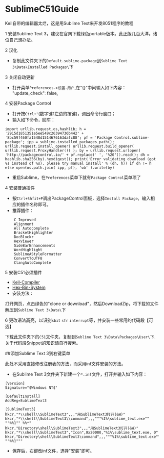 # SublimeC51Guide
Keil自带的编辑器太烂，这是用Sublime Text来开发8051程序的教程

1 安装Sublime Text 3，建议在官网下载绿色portable版本。此正版几百大洋，诸位自己想办法。

2 汉化
* 复制此文件夹下的`Default.sublime-package`到`Sublime Text 3\Data\Installed Packages\`下

3 关闭自动更新
* 打开菜单`Preferences->设置-用户`,在"{}"中间输入如下内容：
	"update_check": false,

4 安装Package Control
* 打开按`Ctrl+'`(数字键1左边的按键)，调出命令行窗口；
* 输入如下命令，回车：
```
import urllib.request,os,hashlib; h = '2915d1851351e5ee549c20394736b442' + '8bc59f460fa1548d1514676163dafc88'; pf = 'Package Control.sublime-package'; ipp = sublime.installed_packages_path(); urllib.request.install_opener( urllib.request.build_opener( urllib.request.ProxyHandler()) ); by = urllib.request.urlopen( 'http://packagecontrol.io/' + pf.replace(' ', '%20')).read(); dh = hashlib.sha256(by).hexdigest(); print('Error validating download (got %s instead of %s), please try manual install' % (dh, h)) if dh != h else open(os.path.join( ipp, pf), 'wb' ).write(by)
```
* 重启Sublime，在`Preferences`菜单下就有`Package Control`菜单项了



4 安装普通插件
* 按`Ctrl+Shfit+P`调出PackageControl面板，选择`Install Package`，输入相应的插件名称即可。
* 推荐插件：
```
	C Improved
	Alignment
	All Autocomplete
	BracketHighlighter
	DocBlockr
	HexViewer
	SideBarEnhancements
	WordHighlight
	SublimeAStyleFormatter
	ConvertToUTF8
	ClangAutoComplete
```

5 安装C51必须插件
* [Keil-Compiler](https://github.com/bingdianfeishui/sublime-Keil-Compiler)
* [Hex-Bin-System](https://github.com/bingdianfeishui/hex-bin_system)
* 安装方法：

打开网页，点击绿色的"clone or download"，然后DownloadZip，将下载的文件解压到`Sublime Text 3\Data\`下


6 更改语法高亮，以识别`sbit` `sfr` `interrupt`等，并安装一些常用的代码段【可选】

下载此文件夹下的`C51`文件夹，复制到`Sublime Text 3\Data\Packages\User\`下.关于代码段Snippet的知识请自行搜索。



##添加Sublime Text 3到右键菜单

此处不采用直接修改注册表的方法，而采用inf文件安装的方法。

* 在Sublime Text 3文件夹下新建一个`*.inf`文件，打开并输入如下内容：

```
[Version]
Signature="$Windows NT$"

[DefaultInstall]
AddReg=SublimeText3

[SublimeText3]
hkcr,"*\\shell\\SublimeText3",,,"用SublimeText3打开(&W)"
hkcr,"*\\shell\\SublimeText3\\command",,,"""%1%\sublime_text.exe"" ""%%1"" %%*"
hkcr,"Directory\shell\SublimeText3",,,"用SublimeText3打开(&W)"
hkcr,"*\\shell\\SublimeText3","Icon",0x20000,"%1%\sublime_text.exe, 0"
hkcr,"Directory\shell\SublimeText3\command",,,"""%1%\sublime_text.exe"" ""%%1"""

```
* 保存后，右键改inf文件，选择"安装"即可。

